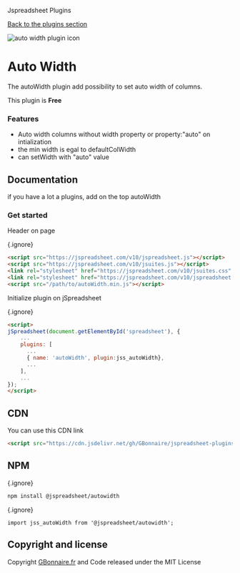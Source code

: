 Jspreadsheet Plugins

[Back to the plugins section](/docs/plugins/)

  
![auto width plugin icon](img/spreadsheet-auto-width-plugin.png)

Auto Width
==========

The autoWidth plugin add possibility to set auto width of columns.  
  

This plugin is **Free**

  

### Features

* Auto width columns without width property or property:"auto" on intialization
* the min width is egal to defaultColWidth
* can setWidth with "auto" value

  

Documentation
-------------

if you have a lot a plugins, add on the top autoWidth

  

### Get started

Header on page


{.ignore}
```html
<script src="https://jspreadsheet.com/v10/jspreadsheet.js"></script>
<script src="https://jspreadsheet.com/v10/jsuites.js"></script>
<link rel="stylesheet" href="https://jspreadsheet.com/v10/jsuites.css" type="text/css" />
<link rel="stylesheet" href="https://jspreadsheet.com/v10/jspreadsheet.css" type="text/css" />
<script src="/path/to/autoWidth.min.js"></script>
```
  

Initialize plugin on jSpreadsheet

{.ignore}
```html
<script>
jSpreadsheet(document.getElementById('spreadsheet'), {
    ...
    plugins: [
      ...
      { name: 'autoWidth', plugin:jss_autoWidth},
      ...  
    ],
    ...
});
</script>
```
  

CDN
---

You can use this CDN link
```html
<script src="https://cdn.jsdelivr.net/gh/GBonnaire/jspreadsheet-plugins-and-editors@latest/plugins/dist/autoWidth.min.js"></script>
```
  

NPM
---

{.ignore}
```bash
npm install @jspreadsheet/autowidth
```

{.ignore}
```javacript
import jss_autoWidth from '@jspreadsheet/autowidth';
```
  

Copyright and license
---------------------

Copyright [GBonnaire.fr](https://www.gbonnaire.fr) and Code released under the MIT License
